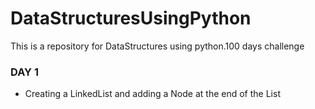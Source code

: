 # DataStructuresUsingPython
This is a repository for DataStructures using python.100 days challenge 
### DAY 1
* Creating a LinkedList and adding a Node at the end of the List
